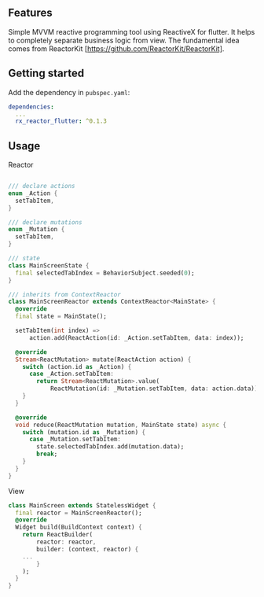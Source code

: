 <!--
This README describes the package. If you publish this package to pub.dev,
this README's contents appear on the landing page for your package.

For information about how to write a good package README, see the guide for
[writing package pages](https://dart.dev/guides/libraries/writing-package-pages).

For general information about developing packages, see the Dart guide for
[creating packages](https://dart.dev/guides/libraries/create-library-packages)
and the Flutter guide for
[developing packages and plugins](https://flutter.dev/developing-packages).
-->

## Features

Simple MVVM reactive programming tool using ReactiveX for flutter.
It helps to completely separate business logic from view.
The fundamental idea comes from ReactorKit [https://github.com/ReactorKit/ReactorKit].

## Getting started

Add the dependency in `pubspec.yaml`:

```yaml
dependencies:
  ...
  rx_reactor_flutter: ^0.1.3
```

## Usage

Reactor

```dart

/// declare actions
enum _Action {
  setTabItem,
}

/// declare mutations
enum _Mutation {
  setTabItem,
}

/// state
class MainScreenState {
  final selectedTabIndex = BehaviorSubject.seeded(0);
}

/// inherits from ContextReactor
class MainScreenReactor extends ContextReactor<MainState> {
  @override
  final state = MainState();

  setTabItem(int index) =>
      action.add(ReactAction(id: _Action.setTabItem, data: index));

  @override
  Stream<ReactMutation> mutate(ReactAction action) {
    switch (action.id as _Action) {
      case _Action.setTabItem:
        return Stream<ReactMutation>.value(
            ReactMutation(id: _Mutation.setTabItem, data: action.data));
    }
  }

  @override
  void reduce(ReactMutation mutation, MainState state) async {
    switch (mutation.id as _Mutation) {
      case _Mutation.setTabItem:
        state.selectedTabIndex.add(mutation.data);
        break;
    }
  }
}
```

View

```dart
class MainScreen extends StatelessWidget {
  final reactor = MainScreenReactor(); 
  @override
  Widget build(BuildContext context) {
    return ReactBuilder(
        reactor: reactor,
        builder: (context, reactor) {
	...
        }
    );
  }
}
```
